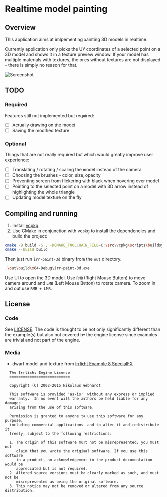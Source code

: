 # Realtime model painting

## Overview

This application aims at imlpementing painting 3D models in realtime.

Currently application only picks the UV coordinates of a selected point on a 3D model and shows it in a texture preview window.
If your model has multiple materials with textures, the ones without textures are not displayed - there is simply no reason for that.

![Screenshot](https://raw.githubusercontent.com/shybovycha/irrPaint3D/master/media/screenshot2.png)

## TODO

### Required

Features still not implemented but required:

- [ ] Actually drawing on the model
- [ ] Saving the modified texture

### Optional

Things that are not really required but which would greatly improve user experience:

- [ ] Translating / rotating / scaling the model instead of the camera
- [ ] Choosing the brushes - color, size, opacity
- [ ] Preventing screen from flickering with black when hovering over model
- [ ] Pointing to the selected point on a model with 3D arrow instead of highlighting the whole triangle
- [ ] Updating model texture on the fly

## Compiling and running

1. Install [vcpkg](https://github.com/microsoft/vcpkg/):
2. Use CMake in conjunction with vcpkg to install the dependencies and build the project:

```bash
cmake -B build -S . -DCMAKE_TOOLCHAIN_FILE=C:\src\vcpkg\scripts\buildsystems\vcpkg.cmake
cmake --build build
```

Then just run `irr-paint-3d` binary from the `out` directory.

```bash
.\out\build\x64-Debug\irr-paint-3d.exe
```

Use UI to open the 3D model. Use `RMB` (Right Mouse Button) to move camera around and `LMB` (Left Mouse Button) to rotate camera.
To zoom in and out use `RMB + LMB`.

## License

### Code

See [LICENSE](LICENSE). The code is thought to be not only significantly different than the example(s) but also not covered by the engine license since examples are trivial and not part of the engine.

### Media

* dwarf model and texture from [Irrlicht Example 8 SpecialFX](http://irrlicht.sourceforge.net/docu/example008.html)

```
  The Irrlicht Engine License
  ===========================

  Copyright (C) 2002-2015 Nikolaus Gebhardt

  This software is provided 'as-is', without any express or implied
  warranty.  In no event will the authors be held liable for any damages
  arising from the use of this software.

  Permission is granted to anyone to use this software for any purpose,
  including commercial applications, and to alter it and redistribute it
  freely, subject to the following restrictions:

  1. The origin of this software must not be misrepresented; you must not
     claim that you wrote the original software. If you use this software
     in a product, an acknowledgement in the product documentation would be
     appreciated but is not required.
  2. Altered source versions must be clearly marked as such, and must not be
     misrepresented as being the original software.
  3. This notice may not be removed or altered from any source distribution.
```
